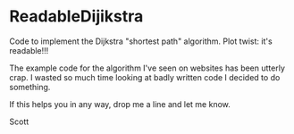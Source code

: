 # ReadableDijikstra

Code to implement the Dijkstra "shortest path" algorithm. Plot twist: it's readable!!!

The example code for the algorithm I've seen on websites has been utterly crap. I wasted so much time looking at badly written code I decided to do something.

If this helps you in any way, drop me a line and let me know.

Scott
